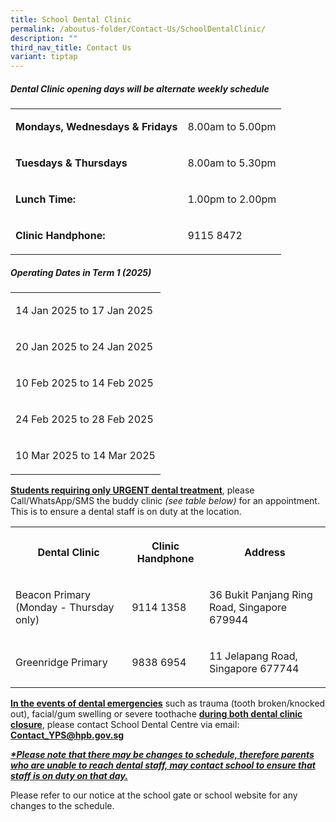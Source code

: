```yaml
---
title: School Dental Clinic
permalink: /aboutus-folder/Contact-Us/SchoolDentalClinic/
description: ""
third_nav_title: Contact Us
variant: tiptap
---
```

<h5>Dental Clinic opening days will be alternate weekly schedule</h5>
<table style="minWidth: 50px">
<colgroup>
<col>
<col>
</colgroup>
<tbody>
<tr>
<td rowspan="1" colspan="1">
<p><strong>Mondays, Wednesdays &amp; Fridays</strong>
</p>
</td>
<td rowspan="1" colspan="1">
<p>8.00am to 5.00pm</p>
</td>
</tr>
<tr>
<td rowspan="1" colspan="1">
<p><strong>Tuesdays &amp; Thursdays</strong>
</p>
</td>
<td rowspan="1" colspan="1">
<p>8.00am to 5.30pm</p>
</td>
</tr>
<tr>
<td rowspan="1" colspan="1">
<p><strong>Lunch Time:</strong>
</p>
</td>
<td rowspan="1" colspan="1">
<p>1.00pm to 2.00pm</p>
</td>
</tr>
<tr>
<td rowspan="1" colspan="1">
<p><strong>Clinic Handphone:</strong>
</p>
</td>
<td rowspan="1" colspan="1">
<p>9115 8472</p>
</td>
</tr>
</tbody>
</table>
<p></p>
<h5>Operating Dates in Term 1 (2025)</h5>
<table style="minWidth: 25px">
<colgroup>
<col>
</colgroup>
<tbody>
<tr>
<td rowspan="1" colspan="1">
<p>14 Jan 2025 to 17 Jan 2025</p>
</td>
</tr>
<tr>
<td rowspan="1" colspan="1">
<p>20 Jan 2025 to 24 Jan 2025</p>
</td>
</tr>
<tr>
<td rowspan="1" colspan="1">
<p>10 Feb 2025 to 14 Feb 2025</p>
</td>
</tr>
<tr>
<td rowspan="1" colspan="1">
<p>24 Feb 2025 to 28 Feb 2025</p>
</td>
</tr>
<tr>
<td rowspan="1" colspan="1">
<p>10 Mar 2025 to 14 Mar 2025</p>
</td>
</tr>
</tbody>
</table>
<p></p>
<p><strong><u>Students requiring only URGENT dental treatment</u></strong>,
please Call/WhatsApp/SMS the buddy clinic <em>(see table below) </em>for
an appointment. This is to ensure a dental staff is on duty at the location.</p>
<p></p>
<table style="minWidth: 75px">
<colgroup>
<col>
<col>
<col>
</colgroup>
<tbody>
<tr>
<th rowspan="1" colspan="1">
<p><strong>Dental Clinic</strong>
</p>
</th>
<th rowspan="1" colspan="1">
<p><strong>Clinic Handphone</strong>
</p>
</th>
<th rowspan="1" colspan="1">
<p><strong>Address</strong>
</p>
</th>
</tr>
<tr>
<td rowspan="1" colspan="1">
<p>Beacon Primary (Monday - Thursday only)</p>
</td>
<td rowspan="1" colspan="1">
<p>9114 1358</p>
</td>
<td rowspan="1" colspan="1">
<p>36 Bukit Panjang Ring Road, Singapore 679944</p>
</td>
</tr>
<tr>
<td rowspan="1" colspan="1">
<p>Greenridge Primary</p>
</td>
<td rowspan="1" colspan="1">
<p>9838 6954</p>
</td>
<td rowspan="1" colspan="1">
<p>11 Jelapang Road, Singapore 677744</p>
</td>
</tr>
</tbody>
</table>
<p><strong><u>In the events of dental emergencies</u></strong> such as trauma
(tooth broken/knocked out), facial/gum swelling or severe toothache <strong><u>during both dental clinic closure</u></strong>,
please contact School Dental Centre via email: <strong><a href="Contact_YPS@hpb.gov.sg" rel="noopener nofollow" target="_blank">Contact_YPS@hpb.gov.sg</a></strong>
</p>
<p></p>
<p><strong><em><u>*Please note that there may be changes to schedule, therefore parents who are unable to reach dental staff, may contact school to ensure that staff is on duty on that day.</u></em></strong>
</p>
<p>Please refer to our notice at the school gate or school website for any
changes to the schedule.</p>
